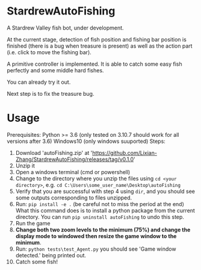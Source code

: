 # StardrewAutoFishing
A Stardrew Valley fish bot, under development.

At the current stage, detection of fish position and fishing bar position is finished (there is a bug when treasure is present) 
as well as the action part (i.e. click to move the fishing bar).

A primitive controller is implemented. It is able to catch some easy fish perfectly and some middle hard fishes.

You can already try it out.

Next step is to fix the treasure bug.

# Usage
Prerequisites:
Python >= 3.6 (only tested on 3.10.7 should work for all versions after 3.6)
Windows10 (only windows suuported)
Steps:
1. Download 'autoFishing.zip' at 'https://github.com/Lixian-Zhang/StardrewAutoFishing/releases/tag/v0.1.0'
2. Unzip it
3. Open a windows terminal (cmd or powershell)
4. Change to the directory where you unzip the files using `cd <your directory>`, e.g. `cd C:\Users\some_user_name\Desktop\autoFishing`
5. Verify that you are successful with step 4 using `dir`, and you should see some outputs corresponding to files unzipped.
6. Run: `pip install -e .` (be careful not to miss the period at the end)
What this command does is to install a python package from the current directory. You can run `pip uninstall autoFishing` to undo this step.
7. Run the game
8. **Change both two zoom levels to the minimum (75%) and change the display mode to windowed then resize the game window to the minimum**.
9. Run: `python tests\test_Agent.py` you should see 'Game window detected.' being printed out.
10. Catch some fish!